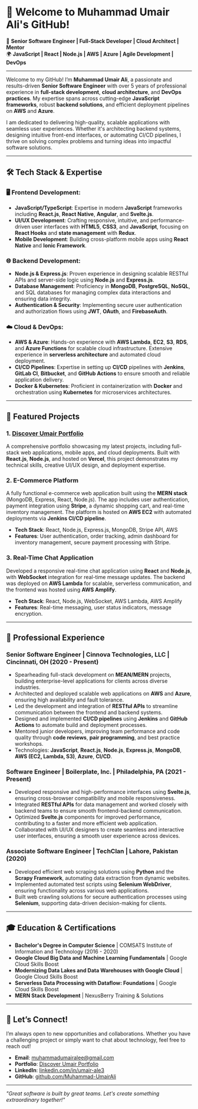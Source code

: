 # 👋 Welcome to Muhammad Umair Ali's GitHub!

🚀 **Senior Software Engineer | Full-Stack Developer | Cloud Architect | Mentor**  
🌍 **JavaScript | React | Node.js | AWS | Azure | Agile Development | DevOps**

---

Welcome to my GitHub! I’m **Muhammad Umair Ali**, a passionate and results-driven **Senior Software Engineer** with over 5 years of professional experience in **full-stack development**, **cloud architecture**, and **DevOps practices**. My expertise spans across cutting-edge **JavaScript frameworks**, robust **backend solutions**, and efficient deployment pipelines on **AWS** and **Azure**.

I am dedicated to delivering high-quality, scalable applications with seamless user experiences. Whether it's architecting backend systems, designing intuitive front-end interfaces, or automating CI/CD pipelines, I thrive on solving complex problems and turning ideas into impactful software solutions.

---

## 🛠️ Tech Stack & Expertise

### 🖥️ Frontend Development:
- **JavaScript/TypeScript**: Expertise in modern **JavaScript** frameworks including **React.js**, **React Native**, **Angular**, and **Svelte.js**.
- **UI/UX Development**: Crafting responsive, intuitive, and performance-driven user interfaces with **HTML5**, **CSS3**, and **JavaScript**, focusing on **React Hooks** and **state management** with **Redux**.
- **Mobile Development**: Building cross-platform mobile apps using **React Native** and **Ionic Framework**.

### 🌐 Backend Development:
- **Node.js & Express.js**: Proven experience in designing scalable RESTful APIs and server-side logic using **Node.js** and **Express.js**.
- **Database Management**: Proficiency in **MongoDB**, **PostgreSQL**, **NoSQL**, and SQL databases for managing complex data interactions and ensuring data integrity.
- **Authentication & Security**: Implementing secure user authentication and authorization flows using **JWT**, **OAuth**, and **FirebaseAuth**.

### ☁️ Cloud & DevOps:
- **AWS & Azure**: Hands-on experience with **AWS Lambda**, **EC2**, **S3**, **RDS**, and **Azure Functions** for scalable cloud infrastructure. Extensive experience in **serverless architecture** and automated cloud deployment.
- **CI/CD Pipelines**: Expertise in setting up **CI/CD** pipelines with **Jenkins**, **GitLab CI**, **Bitbucket**, and **GitHub Actions** to ensure smooth and reliable application delivery.
- **Docker & Kubernetes**: Proficient in containerization with **Docker** and orchestration using **Kubernetes** for microservices architectures.

---

## 🌟 Featured Projects

### **1. [Discover Umair Portfolio](https://discover-umair-portfolio-projects.vercel.app/)**
A comprehensive portfolio showcasing my latest projects, including full-stack web applications, mobile apps, and cloud deployments. Built with **React.js**, **Node.js**, and hosted on **Vercel**, this project demonstrates my technical skills, creative UI/UX design, and deployment expertise.

### **2. E-Commerce Platform**  
A fully functional e-commerce web application built using the **MERN stack** (MongoDB, Express, React, Node.js). The app includes user authentication, payment integration using **Stripe**, a dynamic shopping cart, and real-time inventory management. The platform is hosted on **AWS EC2** with automated deployments via **Jenkins CI/CD pipeline**.

- **Tech Stack**: React, Node.js, Express.js, MongoDB, Stripe API, AWS
- **Features**: User authentication, order tracking, admin dashboard for inventory management, secure payment processing with Stripe.

### **3. Real-Time Chat Application**  
Developed a responsive real-time chat application using **React** and **Node.js**, with **WebSocket** integration for real-time message updates. The backend was deployed on **AWS Lambda** for scalable, serverless communication, and the frontend was hosted using **AWS Amplify**.

- **Tech Stack**: React, Node.js, WebSocket, AWS Lambda, AWS Amplify
- **Features**: Real-time messaging, user status indicators, message encryption.

---

## 💼 Professional Experience

### **Senior Software Engineer | Cinnova Technologies, LLC | Cincinnati, OH (2020 - Present)**
- Spearheading full-stack development on **MEAN/MERN** projects, building enterprise-level applications for clients across diverse industries.
- Architected and deployed scalable web applications on **AWS** and **Azure**, ensuring high availability and fault tolerance.
- Led the development and integration of **RESTful APIs** to streamline communication between the frontend and backend systems.
- Designed and implemented **CI/CD pipelines** using **Jenkins** and **GitHub Actions** to automate build and deployment processes.
- Mentored junior developers, improving team performance and code quality through **code reviews**, **pair programming**, and best practice workshops.
- Technologies: **JavaScript**, **React.js**, **Node.js**, **Express.js**, **MongoDB**, **AWS (EC2, Lambda, S3)**, **Azure**, **CI/CD**.

### **Software Engineer | Boilerplate, Inc. | Philadelphia, PA (2021 - Present)**
- Developed responsive and high-performance interfaces using **Svelte.js**, ensuring cross-browser compatibility and mobile responsiveness.
- Integrated **RESTful APIs** for data management and worked closely with backend teams to ensure smooth frontend-backend communication.
- Optimized **Svelte.js** components for improved performance, contributing to a faster and more efficient web application.
- Collaborated with UI/UX designers to create seamless and interactive user interfaces, ensuring a smooth user experience across devices.

### **Associate Software Engineer | TechClan | Lahore, Pakistan (2020)**
- Developed efficient web scraping solutions using **Python** and the **Scrapy Framework**, automating data extraction from dynamic websites.
- Implemented automated test scripts using **Selenium WebDriver**, ensuring functionality across various web applications.
- Built web crawling solutions for secure authentication processes using **Selenium**, supporting data-driven decision-making for clients.

---

## 🎓 Education & Certifications

- **Bachelor's Degree in Computer Science** | COMSATS Institute of Information and Technology (2016 - 2020)
- **Google Cloud Big Data and Machine Learning Fundamentals** | Google Cloud Skills Boost
- **Modernizing Data Lakes and Data Warehouses with Google Cloud** | Google Cloud Skills Boost
- **Serverless Data Processing with Dataflow: Foundations** | Google Cloud Skills Boost
- **MERN Stack Development** | NexusBerry Training & Solutions

---

## 💬 Let’s Connect!

I’m always open to new opportunities and collaborations. Whether you have a challenging project or simply want to chat about technology, feel free to reach out!

- **Email**: [muhammadumairalee@gmail.com](mailto:muhammadumairalee@gmail.com)
- **Portfolio**: [Discover Umair Portfolio](https://discover-umair-portfolio-projects.vercel.app/)
- **LinkedIn**: [linkedin.com/in/umair-ale3](https://www.linkedin.com/in/umair-ale3/)
- **GitHub**: [github.com/Muhammad-UmairAli](https://github.com/Muhammad-UmairAli)

---

*"Great software is built by great teams. Let's create something extraordinary together!"*
